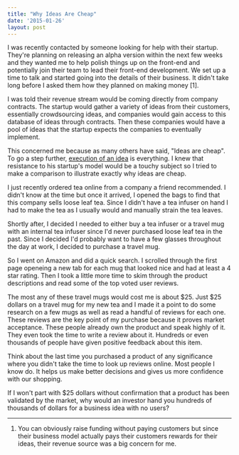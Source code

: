 ```yaml
---
title: "Why Ideas Are Cheap"
date: '2015-01-26'
layout: post
---
```


I was recently contacted by someone looking for help with their startup. They're planning on releasing an alpha version within the next few weeks and they wanted me to help polish things up on the front-end and potentially join their team to lead their front-end development. We set up a time to talk and started going into the details of their business. It didn't take long before I asked them how they planned on making money [1].

I was told their revenue stream would be coming directly from company contracts. The startup would gather a variety of ideas from their customers, essentially crowdsourcing ideas, and companies would gain access to this database of ideas through contracts. Then these companies would have a pool of ideas that the startup expects the companies to eventually implement.

This concerned me because as many others have said, "Ideas are cheap". To go a step further, <a href="https://medium.com/the-1-blog-series/ideas-are-cheap-execution-is-worth-millions-e203efbcaa49" target="_blank">execution of an idea</a> is everything. I knew that resistance to his startup's model would be a touchy subject so I tried to make a comparison to illustrate exactly why ideas are cheap. 

I just recently ordered tea online from a company a friend recommended. I didn't know at the time but once it arrived, I opened the bags to find that this company sells loose leaf tea. Since I didn't have a tea infuser on hand I had to make the tea as I usually would and manually strain the tea leaves.

Shortly after, I decided I needed to either buy a tea infuser or a travel mug with an internal tea infuser since I'd never purchased loose leaf tea in the past. Since I decided I'd probably want to have a few glasses throughout the day at work, I decided to purchase a travel mug.

So I went on Amazon and did a quick search. I scrolled through the first page openeing a new tab for each mug that looked nice and had at least a 4 star rating. Then I took a little more time to skim through the product descriptions and read some of the top voted user reviews.

The most any of these travel mugs would cost me is about $25. Just $25 dollars on a travel mug for my new tea and I made it a point to do some research on a few mugs as well as read a handful of reviews for each one. These reviews are the key point of my purchase because it proves market acceptance. These people already own the product and speak highly of it. They even took the time to write a review about it. Hundreds or even thousands of people have given positive feedback about this item.

Think about the last time you purchased a product of any significance where you didn't take the time to look up reviews online. Most people I know do. It helps us make better decisions and gives us more confidence with our shopping. 

If I won't part with $25 dollars without confirmation that a product has been validated by the market, why would an investor hand you hundreds of thousands of dollars for a business idea with no users?

- - -

1. You can obviously raise funding without paying customers but since their business model actually pays their customers rewards for their ideas, their revenue source was a big concern for me.